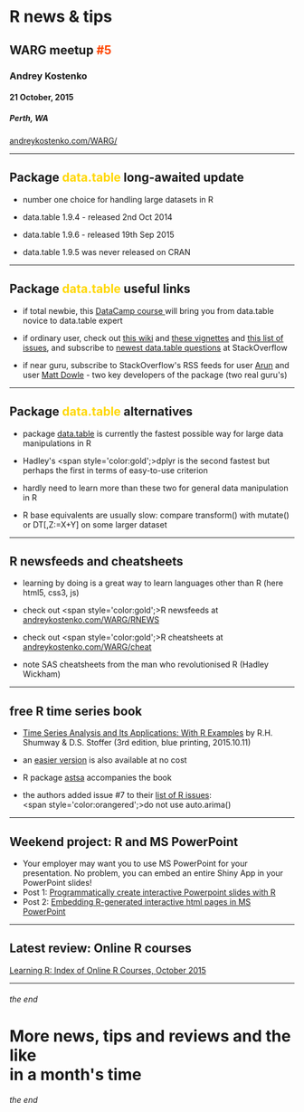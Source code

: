  <!-- .slide: data-background-size="contain"; data-background="./images/news.jpg" style=" padding: 20px; display: block; background: rgba(0, 0, 0, 0.7);" -->

# <span style='color:grey50'>R news &amp; tips </span> 

##  WARG meetup  <span style='color:orangered'>#5  </span>

### Andrey Kostenko

#### 21 October, 2015 

##### Perth, WA

<a href="http:\\andreykostenko.com/WARG/">andreykostenko.com/WARG/</a>


***

## Package <span style='color:gold;text-transform: lowercase;'>data.table</span> long-awaited update

* number one choice for handling large datasets in R

* data.table 1.9.4 - released 2nd Oct 2014

* data.table 1.9.6 - released 19th Sep 2015  

* data.table 1.9.5 was never released on CRAN

---

## Package <span style='color:gold;text-transform: lowercase;'>data.table</span> useful links


- if total newbie, this <a href="https://www.datacamp.com/courses/data-table-data-manipulation-r-tutorial"> DataCamp course </a> will bring you from data.table novice to data.table expert 

- if ordinary user, check out [this wiki](https://github.com/Rdatatable/data.table/wiki) and [these vignettes](https://cran.r-project.org/web/packages/data.table/index.html) and [this list of issues](https://github.com/Rdatatable/data.table/issues), and subscribe to [newest data.table questions](http://stackoverflow.com/questions/tagged/data.table) at StackOverflow

- if near guru, subscribe to StackOverflow's RSS feeds for user [Arun](http://stackoverflow.com/users/559784/arun) and user [Matt Dowle](http://stackoverflow.com/users/403310/matt-dowle) - two key 
developers of the package (two real guru's)


---

## Package <span style='color:gold;text-transform: lowercase;'>data.table</span> alternatives

- package [data.table](https://cran.r-project.org/web/packages/data.table/index.html) is currently the fastest possible way for large data manipulations in R 

- Hadley's <span style='color:gold';>dplyr</span> is the second fastest but perhaps the first in terms of easy-to-use criterion

- hardly need to learn more than these two for general data manipulation in R

- R base equivalents are usually slow: compare transform() with mutate() or DT[,Z:=X+Y] on some larger dataset



***

## R newsfeeds and cheatsheets

- learning by doing is a great way to learn languages other than R (here html5, css3, js)

- check out <span style='color:gold';>R newsfeeds</span> at <br> [andreykostenko.com/WARG/RNEWS](http://andreykostenko.com/WARG/RNEWS.html)

- check out <span style='color:gold';>R cheatsheets</span> at <br> [andreykostenko.com/WARG/cheat](http://andreykostenko.com/WARG/cheat/)

- note SAS cheatsheets from the man who  revolutionised R (Hadley Wickham)



***

## free R time series book

- [Time Series Analysis and Its Applications: With R Examples](http://www.stat.pitt.edu/stoffer/tsa3/) by  R.H. Shumway & D.S. Stoffer (3rd edition, blue printing, 2015.10.11)

- an [easier version](http://www.stat.pitt.edu/stoffer/tsa3/tsa3EZ.pdf) is also available at no cost

- R package [astsa](http://cran.r-project.org/web/packages/astsa/index.html) accompanies the book

- the authors added issue #7 to their [list of R issues](http://www.stat.pitt.edu/stoffer/tsa3/Rissues.htm):<br> <span style='color:orangered';>do not use auto.arima()</span>


***

## Weekend project: R and MS PowerPoint

- Your employer may want you to use MS PowerPoint for your presentation. No problem, you can embed an entire Shiny App in your PowerPoint slides!
- Post 1: [Programmatically create interactive Powerpoint slides with R](http://www.r-bloggers.com/programmatically-create-interactive-powerpoint-slides-with-r/)
- Post 2: [Embedding R-generated interactive html pages in MS PowerPoint](http://www.r-bloggers.com/embedding-r-generated-interactive-html-pages-in-ms-powerpoint/)


***

## Latest review: Online R courses 

[Learning R: Index of Online R Courses, October 2015](http://blog.revolutionanalytics.com/2015/10/learning-r-oct-2015.html)


***
###### the end
# More news, tips and reviews and the like <br> in a month's time
###### the end

